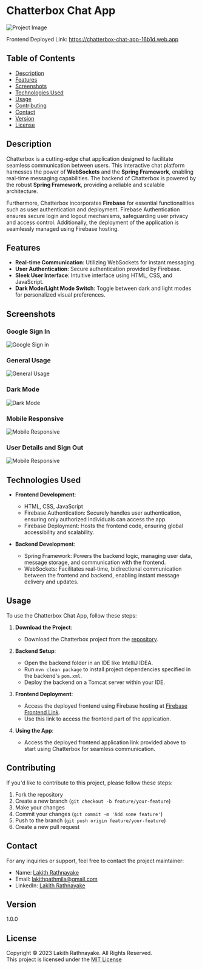 # Chatterbox Chat App

![Project Image](./src/img/welcome-page.png)

Frontend Deployed Link: https://chatterbox-chat-app-16b1d.web.app

## Table of Contents

- [Description](#description)
- [Features](#features)
- [Screenshots](#screenshots)
- [Technologies Used](#technologies-used)
- [Usage](#usage)
- [Contributing](#contributing)
- [Contact](#contact)
- [Version](#version)
- [License](#license)

## Description

Chatterbox is a cutting-edge chat application designed to facilitate seamless communication between users. This interactive chat platform harnesses the power of **WebSockets** and the **Spring Framework**, enabling real-time messaging capabilities. The backend of Chatterbox is powered by the robust **Spring Framework**, providing a reliable and scalable architecture.

Furthermore, Chatterbox incorporates **Firebase** for essential functionalities such as user authentication and deployment. Firebase Authentication ensures secure login and logout mechanisms, safeguarding user privacy and access control. Additionally, the deployment of the application is seamlessly managed using Firebase hosting.

## Features

- **Real-time Communication**: Utilizing WebSockets for instant messaging.
- **User Authentication**: Secure authentication provided by Firebase.
- **Sleek User Interface**: Intuitive interface using HTML, CSS, and JavaScript.
- **Dark Mode/Light Mode Switch**: Toggle between dark and light modes for personalized visual preferences.

## Screenshots

### Google Sign In

![Google Sign in](./src/img/google-singin.png)

### General Usage

![General Usage](./src/img/general-usage.png)

### Dark Mode

![Dark Mode](./src/img/dark-mode.png)

### Mobile Responsive

![Mobile Responsive](./src/img/mobile-version.png)

### User Details and Sign Out

![Mobile Responsive](./src/img/user-details.png)


## Technologies Used

- **Frontend Development**:
  - HTML, CSS, JavaScript
  - Firebase Authentication: Securely handles user authentication, ensuring only        authorized individuals can access the app.
  - Firebase Deployment: Hosts the frontend code, ensuring global accessibility and scalability.

- **Backend Development**:
  - Spring Framework: Powers the backend logic, managing user data, message storage, and communication with the frontend.
  - WebSockets: Facilitates real-time, bidirectional communication between the frontend and backend, enabling instant message delivery and updates.

## Usage
To use the Chatterbox Chat App, follow these steps:

1. **Download the Project**:
   - Download the Chatterbox project from the [repository](https://github.com/Lakith-Rathnayake/chatterbox-chat-app).

2. **Backend Setup**:
   - Open the backend folder in an IDE like IntelliJ IDEA.
   - Run `mvn clean package` to install project dependencies specified in the backend's `pom.xml`.
   - Deploy the backend on a Tomcat server within your IDE.

3. **Frontend Deployment**:
   - Access the deployed frontend using Firebase hosting at [Firebase Frontend Link](https://chatterbox-chat-app-16b1d.web.app).
   - Use this link to access the frontend part of the application.

4. **Using the App**:
   - Access the deployed frontend application link provided above to start using Chatterbox for seamless communication.


## Contributing

If you'd like to contribute to this project, please follow these steps:

1. Fork the repository
2. Create a new branch (`git checkout -b feature/your-feature`)
3. Make your changes
4. Commit your changes (`git commit -m 'Add some feature'`)
5. Push to the branch (`git push origin feature/your-feature`)
6. Create a new pull request

## Contact

For any inquiries or support, feel free to contact the project maintainer:

- Name: [Lakith Rathnayake](https://github.com/Lakith-Rathnayake)
- Email: lakithpathmila@gmail.com
- LinkedIn: [Lakith Rathnayake](https://www.linkedin.com/in/lakith-rathnayake/)

## Version

1.0.0

## License

Copyright &copy; 2023 Lakith Rathnayake. All Rights Reserved.<br>
This project is licensed under the [MIT License](LICENSE.txt)
